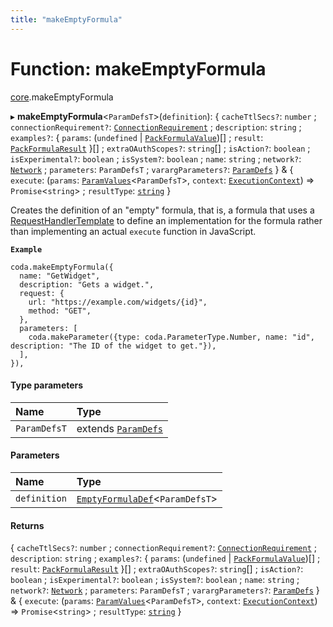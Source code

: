 ```yaml
---
title: "makeEmptyFormula"
---
```

# Function: makeEmptyFormula

[core](../modules/core.md).makeEmptyFormula

▸ **makeEmptyFormula**<`ParamDefsT`\>(`definition`): { `cacheTtlSecs?`: `number` ; `connectionRequirement?`: [`ConnectionRequirement`](../enums/core.ConnectionRequirement.md) ; `description`: `string` ; `examples?`: { `params`: (`undefined` \| [`PackFormulaValue`](../types/core.PackFormulaValue.md))[] ; `result`: [`PackFormulaResult`](../types/core.PackFormulaResult.md)  }[] ; `extraOAuthScopes?`: `string`[] ; `isAction?`: `boolean` ; `isExperimental?`: `boolean` ; `isSystem?`: `boolean` ; `name`: `string` ; `network?`: [`Network`](../interfaces/core.Network.md) ; `parameters`: `ParamDefsT` ; `varargParameters?`: [`ParamDefs`](../types/core.ParamDefs.md)  } & { `execute`: (`params`: [`ParamValues`](../types/core.ParamValues.md)<`ParamDefsT`\>, `context`: [`ExecutionContext`](../interfaces/core.ExecutionContext.md)) => `Promise`<`string`\> ; `resultType`: [`string`](../enums/core.Type.md#string)  }

Creates the definition of an "empty" formula, that is, a formula that uses a [RequestHandlerTemplate](../interfaces/core.RequestHandlerTemplate.md)
to define an implementation for the formula rather than implementing an actual `execute` function
in JavaScript.

**`Example`**

 ```
coda.makeEmptyFormula({
   name: "GetWidget",
   description: "Gets a widget.",
   request: {
     url: "https://example.com/widgets/{id}",
     method: "GET",
   },
   parameters: [
     coda.makeParameter({type: coda.ParameterType.Number, name: "id", description: "The ID of the widget to get."}),
   ],
 }),
```

#### Type parameters

| Name | Type |
| :------ | :------ |
| `ParamDefsT` | extends [`ParamDefs`](../types/core.ParamDefs.md) |

#### Parameters

| Name | Type |
| :------ | :------ |
| `definition` | [`EmptyFormulaDef`](../interfaces/core.EmptyFormulaDef.md)<`ParamDefsT`\> |

#### Returns

{ `cacheTtlSecs?`: `number` ; `connectionRequirement?`: [`ConnectionRequirement`](../enums/core.ConnectionRequirement.md) ; `description`: `string` ; `examples?`: { `params`: (`undefined` \| [`PackFormulaValue`](../types/core.PackFormulaValue.md))[] ; `result`: [`PackFormulaResult`](../types/core.PackFormulaResult.md)  }[] ; `extraOAuthScopes?`: `string`[] ; `isAction?`: `boolean` ; `isExperimental?`: `boolean` ; `isSystem?`: `boolean` ; `name`: `string` ; `network?`: [`Network`](../interfaces/core.Network.md) ; `parameters`: `ParamDefsT` ; `varargParameters?`: [`ParamDefs`](../types/core.ParamDefs.md)  } & { `execute`: (`params`: [`ParamValues`](../types/core.ParamValues.md)<`ParamDefsT`\>, `context`: [`ExecutionContext`](../interfaces/core.ExecutionContext.md)) => `Promise`<`string`\> ; `resultType`: [`string`](../enums/core.Type.md#string)  }
